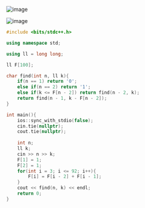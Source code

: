 ![image](https://github.com/user-attachments/assets/8844434e-8c46-488a-8bc6-42c3b5515295)

![image](https://github.com/user-attachments/assets/8a4ac415-551a-4761-8492-065e86661c6f)

```cpp
#include <bits/stdc++.h>

using namespace std;

using ll = long long;

ll F[100];

char find(int n, ll k){
    if(n == 1) return '0';
    else if(n == 2) return '1';
    else if(k <= F[n - 2]) return find(n - 2, k);
    return find(n - 1, k - F[n - 2]);
}

int main(){
    ios::sync_with_stdio(false);
    cin.tie(nullptr);
    cout.tie(nullptr);
    
    int n;
    ll k;
    cin >> n >> k;
    F[1] = 1;
    F[2] = 1;
    for(int i = 3; i <= 92; i++){
        F[i] = F[i - 2] + F[i - 1];
    }
    cout << find(n, k) << endl;
    return 0;
}
```

